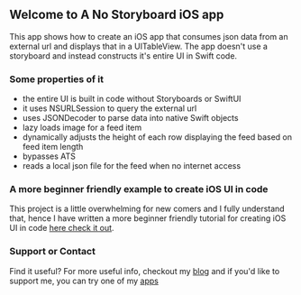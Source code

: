 ## Welcome to A No Storyboard iOS app

This app shows how to create an iOS app that consumes json data from an external url and displays that in a UITableView. The app doesn't use a storyboard and instead constructs it's entire UI in Swift code.

### Some properties of it

- the entire UI is built in code without Storyboards or SwiftUI
- it uses NSURLSession to query the external url
- uses JSONDecoder to parse data into native Swift objects
- lazy loads image for a feed item
- dynamically adjusts the height of each row displaying the feed based on feed item length
- bypasses ATS
- reads a local json file for the feed when no internet access

### A more beginner friendly example to create iOS UI in code
This project is a little overwhelming for new comers and I fully understand that, hence I have written a more beginner friendly tutorial for creating iOS UI in code [here check it out](https://mydaytodo.com/ios-app-no-storyboard-how-to/).


### Support or Contact
Find it useful? For more useful info, checkout my [blog](https://mydaytodo.com/blog) and if you'd like to support me, you can try one of my [apps](https://mydaytodo.com/apps)
